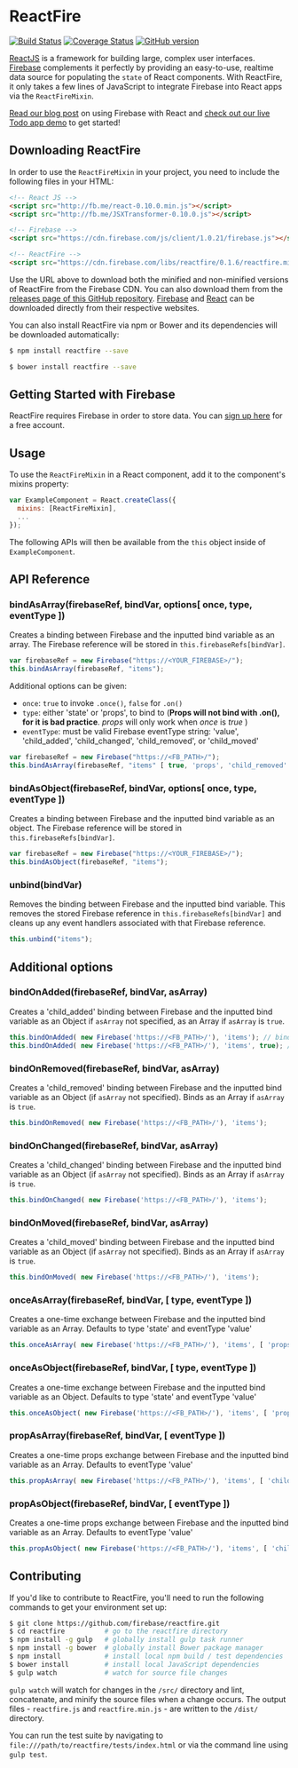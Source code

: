 # ReactFire

[![Build Status](https://travis-ci.org/firebase/reactfire.svg?branch=master)](https://travis-ci.org/firebase/reactfire)
[![Coverage Status](https://img.shields.io/coveralls/firebase/reactfire.svg)](https://coveralls.io/r/firebase/reactfire)
[![GitHub version](https://badge.fury.io/gh/firebase%2Freactfire.svg)](http://badge.fury.io/gh/firebase%2Freactfire)

[ReactJS](http://facebook.github.io/react/) is a framework for building large, complex user
interfaces. [Firebase](http://www.firebase.com/?utm_source=reactfire) complements it perfectly
by providing an easy-to-use, realtime data source for populating the `state` of React components.
With ReactFire, it only takes a few lines of JavaScript to integrate Firebase into React apps via
the `ReactFireMixin`.

[Read our blog post](https://firebase.com/blog/2014-05-01-using-firebase-with-react.html?utm_source=reactfire)
on using Firebase with React and [check out our live Todo app demo](https://reactfiretodoapp.firebaseapp.com/)
to get started!

## Downloading ReactFire

In order to use the `ReactFireMixin` in your project, you need to include the following files in your HTML:

```html
<!-- React JS -->
<script src="http://fb.me/react-0.10.0.min.js"></script>
<script src="http://fb.me/JSXTransformer-0.10.0.js"></script>

<!-- Firebase -->
<script src="https://cdn.firebase.com/js/client/1.0.21/firebase.js"></script>

<!-- ReactFire -->
<script src="https://cdn.firebase.com/libs/reactfire/0.1.6/reactfire.min.js"></script>
```

Use the URL above to download both the minified and non-minified versions of ReactFire from the
Firebase CDN. You can also download them from the
[releases page of this GitHub repository](https://github.com/firebase/reactfire/releases).
[Firebase](https://www.firebase.com/docs/web/quickstart.html?utm_source=geofire-js) and
[React](http://facebook.github.io/react/downloads.html) can be downloaded directly from their
respective websites.

You can also install ReactFire via npm or Bower and its dependencies will be downloaded automatically:

```bash
$ npm install reactfire --save
```

```bash
$ bower install reactfire --save
```

## Getting Started with Firebase

ReactFire requires Firebase in order to store data. You can
[sign up here](https://www.firebase.com/signup/?utm_source=reactfire) for a free account.

## Usage

To use the `ReactFireMixin` in a React component, add it to the component's mixins property:

```javascript
var ExampleComponent = React.createClass({
  mixins: [ReactFireMixin],
  ...
});
```

The following APIs will then be available from the `this` object inside of `ExampleComponent`.

## API Reference

### bindAsArray(firebaseRef, bindVar, options[ once, type, eventType ])

Creates a binding between Firebase and the inputted bind variable as an array. The Firebase
reference will be stored in `this.firebaseRefs[bindVar]`.

```javascript
var firebaseRef = new Firebase("https://<YOUR_FIREBASE>/");
this.bindAsArray(firebaseRef, "items");
```
Additional options can be given:
- `once`: `true` to invoke `.once()`, `false` for `.on()`
- `type`: either 'state' or 'props', to bind to (**Props will not bind with .on(), for it is bad practice**. *props* will only work when *once* is *true* )
- `eventType`: must be valid Firebase eventType string: 'value', 'child_added', 'child_changed', 'child_removed', or 'child_moved'

```javascript
var firebaseRef = new Firebase("https://<FB_PATH>/");
this.bindAsArray(firebaseRef, "items" [ true, 'props', 'child_removed' ]); // note: it is not allowed set `once` to false on `props`
```

### bindAsObject(firebaseRef, bindVar, options[ once, type, eventType ])

Creates a binding between Firebase and the inputted bind variable as an object. The Firebase
reference will be stored in `this.firebaseRefs[bindVar]`.

```javascript
var firebaseRef = new Firebase("https://<YOUR_FIREBASE>/");
this.bindAsObject(firebaseRef, "items");
```

### unbind(bindVar)

Removes the binding between Firebase and the inputted bind variable. This removes the stored
Firebase reference in `this.firebaseRefs[bindVar]` and cleans up any event handlers associated
with that Firebase reference.

```javascript
this.unbind("items");
```

## Additional options

### bindOnAdded(firebaseRef, bindVar, asArray)

Creates a 'child_added' binding between Firebase and the inputted bind variable as an Object if `asArray` not specified, as an Array if `asArray` is `true`.
```javascript
this.bindOnAdded( new Firebase('https://<FB_PATH>/'), 'items'); // bind as Object
this.bindOnAdded( new Firebase('https://<FB_PATH>/'), 'items', true); // bind as Array
```

### bindOnRemoved(firebaseRef, bindVar, asArray)

Creates a 'child_removed' binding between Firebase and the inputted bind variable as an Object (if `asArray` not specified). Binds as an Array if `asArray` is `true`.
```javascript
this.bindOnRemoved( new Firebase('https://<FB_PATH>/'), 'items');
```

### bindOnChanged(firebaseRef, bindVar, asArray)

Creates a 'child_changed' binding between Firebase and the inputted bind variable as an Object (if `asArray` not specified). Binds as an Array if `asArray` is `true`.
```javascript
this.bindOnChanged( new Firebase('https://<FB_PATH>/'), 'items');
```
### bindOnMoved(firebaseRef, bindVar, asArray)

Creates a 'child_moved' binding between Firebase and the inputted bind variable as an Object (if `asArray` not specified). Binds as an Array if `asArray` is `true`.
```javascript
this.bindOnMoved( new Firebase('https://<FB_PATH>/'), 'items');
```

### onceAsArray(firebaseRef, bindVar, [ type, eventType ])

Creates a one-time exchange between Firebase and the inputted bind variable as an Array.  Defaults to type 'state' and eventType 'value'
```javascript
this.onceAsArray( new Firebase('https://<FB_PATH>/'), 'items', [ 'props', 'child_removed' ] );
```

### onceAsObject(firebaseRef, bindVar, [ type, eventType ])

Creates a one-time exchange between Firebase and the inputted bind variable as an Object. Defaults to type 'state' and eventType 'value'
```javascript
this.onceAsObject( new Firebase('https://<FB_PATH>/'), 'items', [ 'props', 'child_removed' ] );
```

### propAsArray(firebaseRef, bindVar, [ eventType ])

Creates a one-time props exchange between Firebase and the inputted bind variable as an Array. Defaults to eventType 'value'
```javascript
this.propAsArray( new Firebase('https://<FB_PATH>/'), 'items', [ 'child_removed' ] );
```

### propAsObject(firebaseRef, bindVar, [ eventType ])

Creates a one-time props exchange between Firebase and the inputted bind variable as an Array. Defaults to eventType 'value'
```javascript
this.propAsObject( new Firebase('https://<FB_PATH>/'), 'items', [ 'child_removed' ] );
```


## Contributing

If you'd like to contribute to ReactFire, you'll need to run the following commands to get your
environment set up:

```bash
$ git clone https://github.com/firebase/reactfire.git
$ cd reactfire          # go to the reactfire directory
$ npm install -g gulp   # globally install gulp task runner
$ npm install -g bower  # globally install Bower package manager
$ npm install           # install local npm build / test dependencies
$ bower install         # install local JavaScript dependencies
$ gulp watch            # watch for source file changes
```

`gulp watch` will watch for changes in the `/src/` directory and lint, concatenate, and minify the
source files when a change occurs. The output files - `reactfire.js` and `reactfire.min.js` - are
written to the `/dist/` directory.

You can run the test suite by navigating to `file:///path/to/reactfire/tests/index.html` or via the
command line using `gulp test`.